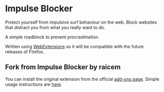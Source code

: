 # Impulse Blocker
Protect yourself from impulsive surf behaviour on the web. Block websites that distract you from what you really want to do. 

A simple roadblock to prevent procrastination.

Written using [WebExtensions](https://developer.mozilla.org/en-US/Add-ons/WebExtensions) so it will be compatible with the future releases of Firefox.

## Fork from Impulse Blocker by raicem
You can install the original extension from the official [add-ons page](https://addons.mozilla.org/en-US/firefox/addon/impulse-blocker/). Simple usage instructions are [here](http://raicem.github.io/2017/05/17/impulse-blocker-guide/).
